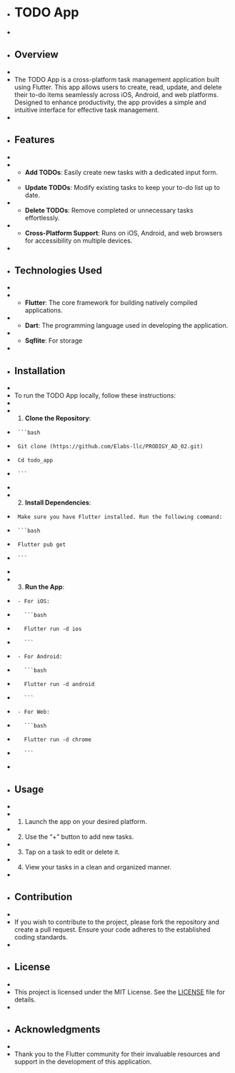 -	# TODO App
-	
-	## Overview
-	
-	The TODO App is a cross-platform task management application built using Flutter. This app allows users to create, read, update, and delete their to-do items seamlessly across iOS, Android, and web platforms. Designed to enhance productivity, the app provides a simple and intuitive interface for effective task management.
-	
-	## Features
-	
-	- **Add TODOs**: Easily create new tasks with a dedicated input form.
-	- **Update TODOs**: Modify existing tasks to keep your to-do list up to date.
-	- **Delete TODOs**: Remove completed or unnecessary tasks effortlessly.
-	- **Cross-Platform Support**: Runs on iOS, Android, and web browsers for accessibility on multiple devices.
-	
-	## Technologies Used
-	
-	- **Flutter**: The core framework for building natively compiled applications.
-	- **Dart**: The programming language used in developing the application.
-	- **Sqflite**: For storage
-	  
-	## Installation
-	
-	To run the TODO App locally, follow these instructions:
-	
-	1. **Clone the Repository**:
-	   ```bash
-	   Git clone (https://github.com/Elabs-llc/PRODIGY_AD_02.git)
-	   Cd todo_app
-	   ```
-	
-	2. **Install Dependencies**:
-	   Make sure you have Flutter installed. Run the following command:
-	   ```bash
-	   Flutter pub get
-	   ```
-	
-	3. **Run the App**:
-	   - For iOS:
-	     ```bash
-	     Flutter run -d ios
-	     ```
-	   - For Android:
-	     ```bash
-	     Flutter run -d android
-	     ```
-	   - For Web:
-	     ```bash
-	     Flutter run -d chrome
-	     ```
-	
-	## Usage
-	
-	1. Launch the app on your desired platform.
-	2. Use the “+” button to add new tasks.
-	3. Tap on a task to edit or delete it.
-	4. View your tasks in a clean and organized manner.
-	
-	## Contribution
-	
-	If you wish to contribute to the project, please fork the repository and create a pull request. Ensure your code adheres to the established coding standards.
-	
-	## License
-	
-	This project is licensed under the MIT License. See the [LICENSE](https://github.com/Elabs-llc/PRODIGY_AD_02/blob/main/LICENSE) file for details.
-	
-	## Acknowledgments
-	
-	Thank you to the Flutter community for their invaluable resources and support in the development of this application.

